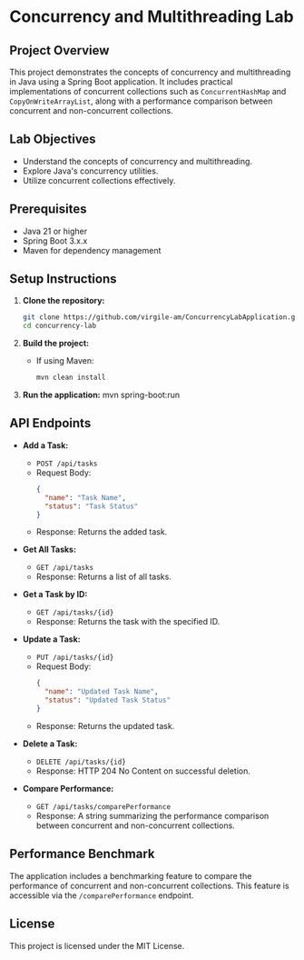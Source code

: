 
# Concurrency and Multithreading Lab

## Project Overview
This project demonstrates the concepts of concurrency and multithreading in Java using a Spring Boot application. It includes practical implementations of concurrent collections such as `ConcurrentHashMap` and `CopyOnWriteArrayList`, along with a performance comparison between concurrent and non-concurrent collections.

## Lab Objectives
- Understand the concepts of concurrency and multithreading.
- Explore Java's concurrency utilities.
- Utilize concurrent collections effectively.

## Prerequisites
- Java 21 or higher
- Spring Boot 3.x.x
- Maven for dependency management

## Setup Instructions
1. **Clone the repository:**
   ```bash
   git clone https://github.com/virgile-am/ConcurrencyLabApplication.git
   cd concurrency-lab
   ```

2. **Build the project:**
    - If using Maven:
      ```bash
      mvn clean install
      ```
 
    

3. **Run the application:**
  mvn spring-boot:run

## API Endpoints
- **Add a Task:**
    - `POST /api/tasks`
    - Request Body:
      ```json
      {
        "name": "Task Name",
        "status": "Task Status"
      }
      ```
    - Response: Returns the added task.

- **Get All Tasks:**
    - `GET /api/tasks`
    - Response: Returns a list of all tasks.

- **Get a Task by ID:**
    - `GET /api/tasks/{id}`
    - Response: Returns the task with the specified ID.

- **Update a Task:**
    - `PUT /api/tasks/{id}`
    - Request Body:
      ```json
      {
        "name": "Updated Task Name",
        "status": "Updated Task Status"
      }
      ```
    - Response: Returns the updated task.

- **Delete a Task:**
    - `DELETE /api/tasks/{id}`
    - Response: HTTP 204 No Content on successful deletion.

- **Compare Performance:**
    - `GET /api/tasks/comparePerformance`
    - Response: A string summarizing the performance comparison between concurrent and non-concurrent collections.

## Performance Benchmark
The application includes a benchmarking feature to compare the performance of concurrent and non-concurrent collections. This feature is accessible via the `/comparePerformance` endpoint.

## License
This project is licensed under the MIT License.
